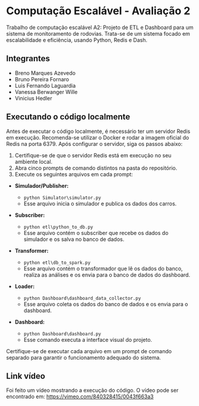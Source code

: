 # Computação Escalável - Avaliação 2

Trabalho de computação escalável A2: Projeto de ETL e Dashboard para um sistema de monitoramento de rodovias. Trata-se de um sistema focado em escalabilidade e eficiência, usando Python, Redis e Dash.

## Integrantes
 - Breno Marques Azevedo
 - Bruno Pereira Fornaro
 - Luis Fernando Laguardia
 - Vanessa Berwanger Wille
 - Vinicius Hedler

## Executando o código localmente

Antes de executar o código localmente, é necessário ter um servidor Redis em execução. Recomenda-se utilizar o Docker e rodar a imagem oficial do Redis na porta 6379. Após configurar o servidor, siga os passos abaixo:

1. Certifique-se de que o servidor Redis está em execução no seu ambiente local.
2. Abra cinco prompts de comando distintos na pasta do repositório.
3. Execute os seguintes arquivos em cada prompt:

- **Simulador/Publisher:**
    - `python Simulator\simulator.py`
    - Esse arquivo inicia o simulador e publica os dados dos carros.

- **Subscriber:**
    - `python etl\python_to_db.py`
    - Esse arquivo contém o subscriber que recebe os dados do simulador e os salva no banco de dados.

- **Transformer:**
    - `python etl\db_to_spark.py`
    - Esse arquivo contém o transformador que lê os dados do banco, realiza as análises e os envia para o banco de dados do dashboard.

- **Loader:**
    - `python Dashboard\dashboard_data_collector.py`
    - Esse arquivo coleta os dados do banco de dados e os envia para o dashboard.

- **Dashboard:**
    - `python Dashboard\dashboard.py`
    - Esse comando executa a interface visual do projeto.

Certifique-se de executar cada arquivo em um prompt de comando separado para garantir o funcionamento adequado do sistema.


## Link vídeo

Foi feito um vídeo mostrando a execução do código. O vídeo pode ser encontrado em: https://vimeo.com/840328415/0043f663a3
